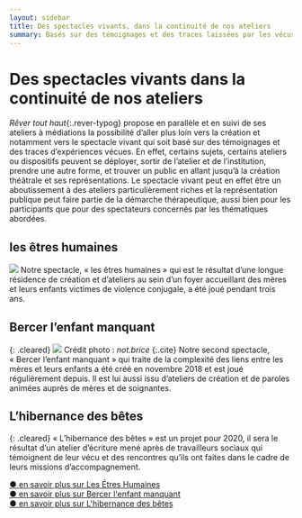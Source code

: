 ```yaml
---
layout: sidebar
title: Des spectacles vivants, dans la continuité de nos ateliers
summary: Basés sur des témoignages et des traces laissées par les vécus, nos spectacles sont un prolongement de nos ateliers de création et traitent à leur manière théâtrale et musicale de thématiques contemporaines et de problématiques sociales et intimes.
---
```

# Des spectacles vivants dans la continuité de nos ateliers   

*Rêver tout haut*{:.rever-typog} propose en parallèle et en suivi de ses ateliers à médiations la possibilité d’aller plus loin vers la création et notamment vers le spectacle vivant qui soit basé sur des témoignages et des traces d’expériences vécues. En effet, certains sujets, certains ateliers ou dispositifs peuvent se déployer, sortir de l’atelier et de l’institution, prendre une autre forme, et trouver un public en allant jusqu’à la création théâtrale et ses représentations. Le spectacle vivant peut en effet être un aboutissement à des ateliers particulièrement riches et la représentation publique peut faire partie de la démarche thérapeutique, aussi bien pour les participants que pour des spectateurs concernés par les thématiques abordées.

## les êtres humaines
<img src="http://res.cloudinary.com/dnxcesebo/image/upload/r_10/v1527696915/Danse_Mireille_Etres_Humaines_zow12o.jpg"/>
Notre spectacle, «&nbsp;les êtres humaines&nbsp;» qui est le résultat d’une longue résidence de création et d’ateliers au sein d’un foyer accueillant des mères et leurs enfants victimes de violence conjugale, a été joué pendant trois ans.

## Bercer l’enfant manquant
{: .cleared}
<img src="http://res.cloudinary.com/dnxcesebo/image/upload/r_10/v1528807508/oeuf-udu01_ky8hph.jpg"/>
Crédit photo&nbsp;:&nbsp;<em>not.brice</em>
{:.cite}
Notre second spectacle, «&nbsp;Bercer l’enfant manquant&nbsp;» qui traite de la complexité des liens entre les mères et leurs enfants a été créé en novembre 2018 et est joué régulièrement depuis. Il est lui aussi issu d’ateliers de création et de paroles animées auprès de mères et de soignantes.  

## L’hibernance des bêtes
{: .cleared}
«&nbsp;L’hibernance des bêtes&nbsp;» est un projet pour 2020, il sera le résultat d’un atelier d’écriture mené après de travailleurs sociaux qui témoignent de leur vécu et des rencontres qu’ils ont faites dans le cadre de leurs missions d’accompagnement.  


  
  <a href="les-etres-humaines">●&nbsp;en savoir plus sur Les&nbsp;Étres&nbsp;Humaines</a><br>
  <a href="bercer-l-enfant-manquant">●&nbsp;en savoir plus sur Bercer&nbsp;l'enfant&nbsp;manquant</a><br>
  <a href="l-hibernance-des-betes">●&nbsp;en savoir plus sur L'hibernance&nbsp;des&nbsp;bêtes</a>

